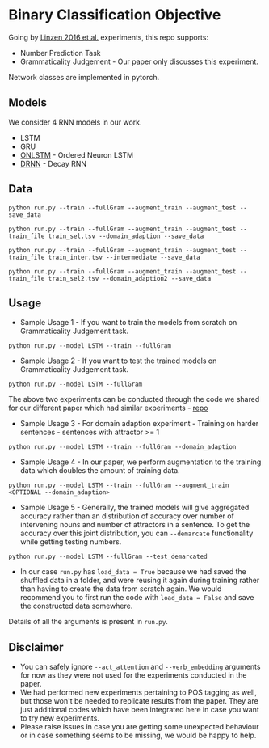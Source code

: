 # Binary Classification Objective

Going by [Linzen 2016 et al.](https://arxiv.org/pdf/1611.01368.pdf) experiments, this repo supports:
* Number Prediction Task 
* Grammaticality Judgement - Our paper only discusses this experiment.  

Network classes are implemented in pytorch.  

## Models

We consider 4 RNN models in our work.

* LSTM
* GRU
* [ONLSTM](https://arxiv.org/abs/1810.09536) - Ordered Neuron LSTM
* [DRNN](https://arxiv.org/abs/2005.08199) - Decay RNN 

## Data

```
python run.py --train --fullGram --augment_train --augment_test --save_data
```

```
python run.py --train --fullGram --augment_train --augment_test --train_file train_sel.tsv --domain_adaption --save_data
```

```
python run.py --train --fullGram --augment_train --augment_test --train_file train_inter.tsv --intermediate --save_data
```

```
python run.py --train --fullGram --augment_train --augment_test --train_file train_sel2.tsv --domain_adaption2 --save_data
```

## Usage

* Sample Usage 1 - If you want to train the models from scratch on Grammaticality Judgement task.
```
python run.py --model LSTM --train --fullGram
```

* Sample Usage 2 - If you want to test the trained models on Grammaticality Judgement task.
```
python run.py --model LSTM --fullGram 
```

The above two experiments can be conducted through the code we shared for our different paper which had similar experiments - [repo](https://github.com/bhattg/Decay-RNN-ACL-SRW2020)

* Sample Usage 3 - For domain adaption experiment - Training on harder sentences - sentences with attractor >= 1
```
python run.py --model LSTM --train --fullGram --domain_adaption
```

* Sample Usage 4 - In our paper, we perform augmentation to the training data which doubles the amount of training data.
```
python run.py --model LSTM --train --fullGram --augment_train <OPTIONAL --domain_adaption>
```

* Sample Usage 5 - Generally, the trained models will give aggregated accuracy rather than an distribution of accuracy over number of intervening nouns and number of attractors in a sentence. To get the accuracy over this joint distribution, you can ```--demarcate``` functionality while getting testing numbers.
```
python run.py --model LSTM --fullGram --test_demarcated
```

* In our case ```run.py``` has ```load_data = True``` because we had saved the shuffled data in a folder, and were reusing it again during training rather than having to create the data from scratch again. We would recommend you to first run the code with ```load_data = False``` and save the constructed data somewhere.

Details of all the arguments is present in ```run.py```. 


## Disclaimer
* You can safely ignore ```--act_attention``` and ```--verb_embedding``` arguments for now as they were not used for the experiments conducted in the paper.
* We had performed new experiments pertaining to POS tagging as well, but those won't be needed to replicate results from the paper. They are just additional codes which have been integrated here in case you want to try new experiments.
* Please raise issues in case you are getting some unexpected behaviour or in case something seems to be missing, we would be happy to help.

